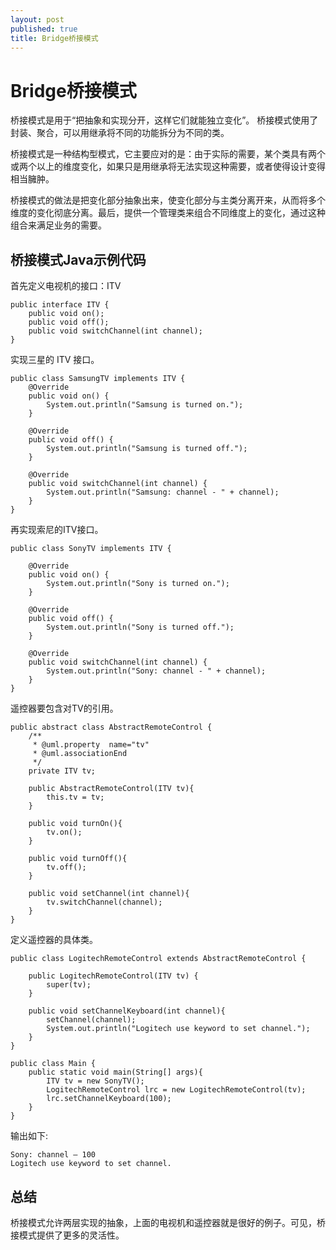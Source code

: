```yaml
---
layout: post
published: true
title: Bridge桥接模式
---
```

# Bridge桥接模式

桥接模式是用于“把抽象和实现分开，这样它们就能独立变化”。 桥接模式使用了封装、聚合，可以用继承将不同的功能拆分为不同的类。

桥接模式是一种结构型模式，它主要应对的是：由于实际的需要，某个类具有两个或两个以上的维度变化，如果只是用继承将无法实现这种需要，或者使得设计变得相当臃肿。

桥接模式的做法是把变化部分抽象出来，使变化部分与主类分离开来，从而将多个维度的变化彻底分离。最后，提供一个管理类来组合不同维度上的变化，通过这种组合来满足业务的需要。

## 桥接模式Java示例代码

首先定义电视机的接口：ITV

    public interface ITV {
        public void on();
        public void off();
        public void switchChannel(int channel);
    }
    
实现三星的 ITV 接口。

    public class SamsungTV implements ITV {
        @Override
        public void on() {
            System.out.println("Samsung is turned on.");
        }

        @Override
        public void off() {
            System.out.println("Samsung is turned off.");
        }

        @Override
        public void switchChannel(int channel) {
            System.out.println("Samsung: channel - " + channel);
        }
    }
    
再实现索尼的ITV接口。

    public class SonyTV implements ITV {

        @Override
        public void on() {
            System.out.println("Sony is turned on.");
        }

        @Override
        public void off() {
            System.out.println("Sony is turned off.");
        }

        @Override
        public void switchChannel(int channel) {
            System.out.println("Sony: channel - " + channel);
        }
    }
    
遥控器要包含对TV的引用。

    public abstract class AbstractRemoteControl {
        /**
         * @uml.property  name="tv"
         * @uml.associationEnd  
         */
        private ITV tv;

        public AbstractRemoteControl(ITV tv){
            this.tv = tv;
        }

        public void turnOn(){
            tv.on();
        }

        public void turnOff(){
            tv.off();
        }

        public void setChannel(int channel){
            tv.switchChannel(channel);
        }
    }
    
定义遥控器的具体类。

    public class LogitechRemoteControl extends AbstractRemoteControl {

        public LogitechRemoteControl(ITV tv) {
            super(tv);
        }

        public void setChannelKeyboard(int channel){
            setChannel(channel);
            System.out.println("Logitech use keyword to set channel.");
        }
    }

    public class Main {
        public static void main(String[] args){
            ITV tv = new SonyTV();
            LogitechRemoteControl lrc = new LogitechRemoteControl(tv);
            lrc.setChannelKeyboard(100);    
        }
    }
    
输出如下:

    Sony: channel – 100
    Logitech use keyword to set channel.
    
## 总结

桥接模式允许两层实现的抽象，上面的电视机和遥控器就是很好的例子。可见，桥接模式提供了更多的灵活性。